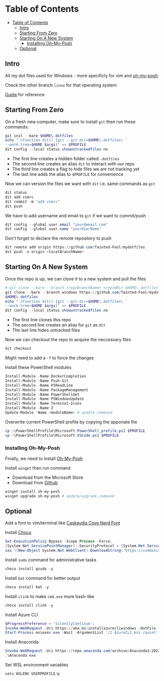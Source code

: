 # Table of Contents

- [Table of Contents](#table-of-contents)
  - [Intro](#intro)
  - [Starting From Zero](#starting-from-zero)
  - [Starting On A New System](#starting-on-a-new-system)
    - [Installing Oh-My-Posh](#installing-oh-my-posh)
  - [Optional](#optional)

## Intro

All my dot files used for Windows - more specificly for vim and [oh-my-posh](#installing-oh-my-posh)

Check the other branch `linux` for that operating system

[Guide](https://www.atlassian.com/git/tutorials/dotfiles) for reference

## Starting From Zero

On a fresh new computer, make sure to install `git` then run these commands:

```PowerShell
git init --bare $HOME\.dotfiles
echo "`nfunction dit() {git --git-dir=$HOME\.dotfiles\ `
--work-tree=$HOME $args}" >> $PROFILE
dit config --local status.showuntrackedfiles no
```

- The first line creates a hidden folder called `.dotfiles`
- The second line creates an alias `dit` to interact with our repo
- The third line creates a flag to hide files we are not tracking yet
- The last line adds the alias to `$PROFILE` for convenience

Now we can version the files we want with `dit` i.e. same commands as `git`

```PowerShell
dit status
dit add vimrc
dit commit -m "add vimrc"
dit push
```

We have to add username and email to `git` if we want to commit/push

```PowerShell
dit config --global user.email "your@email.com"
dit config --global user.name "yourUserName"
```

Don't forget to declare the remote repository to push

```PowerShell
dit remote add origin https://github.com/Tainted-Fool/mydotfiles
dit push -u origin <localBranchName>
```

## Starting On A New System

Once the repo is up, we can clone it to a new system and pull the files

```PowerShell
# git clone --bare --branch <repoBranchName> <repoURL> $HOME\.dotfiles 
git clone --bare --branch windows https://github.com/Tainted-Fool/mydotfiles `
$HOME\.dotfiles 
echo "`nfunction dit() {git --git-dir=$HOME\.dotfiles\ `
--work-tree=$HOME $args}" >> $PROFILE
dit config --local status.showuntrackedfiles no
```

- The first line clones this repo
- The second line creates an alias for `git` as `dit`
- The last line hides untracked files

Now we can checkout the repo to acquire the neccessary files

```PowerShell
dit checkout
```

Might need to add a `-f` to force the changes

Install these PowerShell modules

```PowerShell
Install-Module -Name DockerCompletion
Install-Module -Name Posh-Git
Install-Module -Name PSReadLine
Install-Module -Name PackageManagement
Install-Module -Name PowerShellGet
Install-Module -Name PSWindowsUpdate
Install-Module -Name Terminal-Icons
Install-Module -Name Z
Update-Module -Name <moduleName> # update command
```

Overwrite current PowerShell profile by copying the apporiate file

```PowerShell
cp ~\PowerShellProfile\Microsoft.PowerShell_profile.ps1 $PROFILE
cp ~\PowerShellProfile\Microsoft.VSCode.ps1 $PROFILE
```

### Installing Oh-My-Posh

Finally, we need to install [Oh-My-Posh](https://ohmyposh.dev/)

Install `winget` then run command

- Download from the Microsoft Store
- Download from [Github](https://github.com/microsoft/winget-cli/releases/)

```PowerShell
winget install oh-my-posh
winget upgrade oh-my-posh # update/upgrade command
```

## Optional

Add a font to vim/terminal like [Caskaydia Cove Nerd Font](https://www.nerdfonts.com/font-downloads)

Install [Choco](https://chocolatey.org/install)

```PowerShell
Set-ExecutionPolicy Bypass -Scope Process -Force;
[System.Net.ServicePointManager]::SecurityProtocol = [System.Net.ServicePointManager]::SecurityProtocol -bor 3072;
iex ((New-Object System.Net.WebClient).DownloadString('https://community.chocolatey.org/install.ps1'))
```

Install `sudo` command for administrative tasks

```PowerShell
choco install gsudo -y
```

Install `bat` command for better output

```PowerShell
choco install bat -y
```

Install `clink` to make `cmd.exe` more bash-like

```PowerShell
choco install clink -y
```

Install Azure CLI

```PowerShell
$ProgressPreference = 'SilentlyContinue';
Invoke-WebRequest -Uri https://aka.ms/installazurecliwindows -OutFile .\AzureCLI.msi;
Start-Process msiexec.exe -Wait -ArgumentList '/I AzureCLI.msi /quiet'; rm .\AzureCLI.msi
```

Install Anaconda

```PowerShell
Invoke-WebRequest -Uri https://repo.anaconda.com/archive/Anaconda3-2022.05-Windows-x86_64.exe -OutFile .\Anaconda.exe;
.\Anaconda.exe
```

Set WSL environment variables

```PowerShell
setx WSLENV USERPROFILE/p
```
